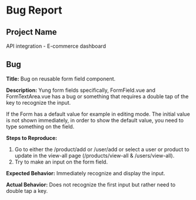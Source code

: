 # Bug Report

## Project Name

API integration - E-commerce dashboard

## Bug

**Title:**
Bug on reusable form field component.

**Description:**
Yung form fields specifically, FormField.vue and FormTextArea.vue has a bug or something that requires a double tap of the key to recognize the input.

If the Form has a default value for example in editing mode. The initial value is not shown immediately, in order to show the default value, you need to type something on the field.

**Steps to Reproduce:**

1. Go to either the /product/add or /user/add or select a user or product to update in the view-all page (/products/view-all & /users/view-all).
2. Try to make an input on the form field.

**Expected Behavior:**
Immediately recognize and display the input.

**Actual Behavior:**
Does not recognize the first input but rather need to double tap a key.
